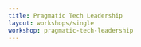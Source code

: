 ```yaml
---
title: Pragmatic Tech Leadership
layout: workshops/single
workshop: pragmatic-tech-leadership
---
```

